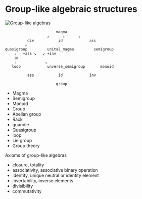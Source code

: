 # Group-like algebraic structures

![Group-like algebras](https://upload.wikimedia.org/wikipedia/commons/thumb/0/07/Algebraic_structures_-_magma_to_group.svg/265px-Algebraic_structures_-_magma_to_group.svg.png)


```
                       magma
                   ↙      ↓      ↘
          div           id            ass
         ↙
quasigroup         unital_magma         semigroup
    ↓   +ass ↘   ↙ +inv
    id        
    ↓             ↘
   loop            unverse_semigroup       monoid

          ass           id            inv

                       group
```

- Magma
- Semigroup
- Monoid
- Group
- Abelian group
- Rack
- quandle
- Quasigroup
- loop
- Lie group
- Group theory



Axioms of group-like algebras
- closure, totality
- associativity, associative binary operation
- identity, unique neutral or identity element
- invertability, inverse elements
- divisibility
- commutativity

